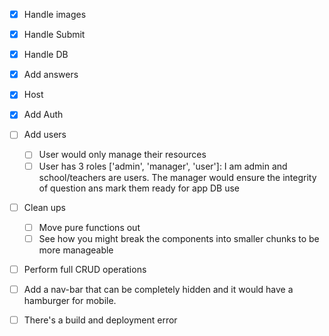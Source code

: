 - [x] Handle images
- [x] Handle Submit
- [x] Handle DB
- [x] Add answers
- [x] Host
- [x] Add Auth
- [ ] Add users
  - [ ] User would only manage their resources
  - [ ] User has 3 roles ['admin', 'manager', 'user']: I am admin and school/teachers are users. The manager would ensure the integrity of question ans mark them ready for app DB use
- [ ] Clean ups
  - [ ] Move pure functions out
  - [ ] See how you might break the components into smaller chunks to be more manageable
- [ ] Perform full CRUD operations
- [ ] Add a nav-bar that can be completely hidden and it would have a hamburger for mobile.

- [ ] There's a build and deployment error
